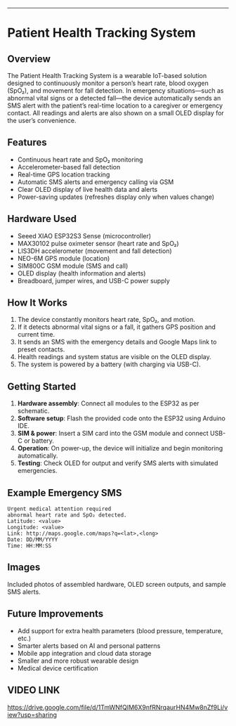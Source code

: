 

***

# Patient Health Tracking System

## Overview

The Patient Health Tracking System is a wearable IoT-based solution designed to continuously monitor a person’s heart rate, blood oxygen (SpO₂), and movement for fall detection. In emergency situations—such as abnormal vital signs or a detected fall—the device automatically sends an SMS alert with the patient’s real-time location to a caregiver or emergency contact. All readings and alerts are also shown on a small OLED display for the user’s convenience.

## Features

- Continuous heart rate and SpO₂ monitoring
- Accelerometer-based fall detection
- Real-time GPS location tracking
- Automatic SMS alerts and emergency calling via GSM
- Clear OLED display of live health data and alerts
- Power-saving updates (refreshes display only when values change)

## Hardware Used

- Seeed XIAO ESP32S3 Sense (microcontroller)
- MAX30102 pulse oximeter sensor (heart rate and SpO₂)
- LIS3DH accelerometer (movement and fall detection)
- NEO-6M GPS module (location)
- SIM800C GSM module (SMS and call)
- OLED display (health information and alerts)
- Breadboard, jumper wires, and USB-C power supply

## How It Works

1. The device constantly monitors heart rate, SpO₂, and motion.
2. If it detects abnormal vital signs or a fall, it gathers GPS position and current time.
3. It sends an SMS with the emergency details and Google Maps link to preset contacts.
4. Health readings and system status are visible on the OLED display.
5. The system is powered by a battery (with charging via USB-C).

## Getting Started

1. **Hardware assembly**: Connect all modules to the ESP32 as per schematic.
2. **Software setup**: Flash the provided code onto the ESP32 using Arduino IDE.
3. **SIM & power**: Insert a SIM card into the GSM module and connect USB-C or battery.
4. **Operation**: On power-up, the device will initialize and begin monitoring automatically.
5. **Testing**: Check OLED for output and verify SMS alerts with simulated emergencies.

## Example Emergency SMS

```
Urgent medical attention required
abnormal heart rate and SpO₂ detected.
Latitude: <value>
Longitude: <value>
Link: http://maps.google.com/maps?q=<lat>,<long>
Date: DD/MM/YYYY
Time: HH:MM:SS
```

## Images

Included photos of assembled hardware, OLED screen outputs, and sample SMS alerts.

## Future Improvements

- Add support for extra health parameters (blood pressure, temperature, etc.)
- Smarter alerts based on AI and personal patterns
- Mobile app integration and cloud data storage
- Smaller and more robust wearable design
- Medical device certification

## VIDEO LINK

https://drive.google.com/file/d/1TmWNfQIM6X9nfRNrqaurHN4Mw8nZf9Lj/view?usp=sharing 
